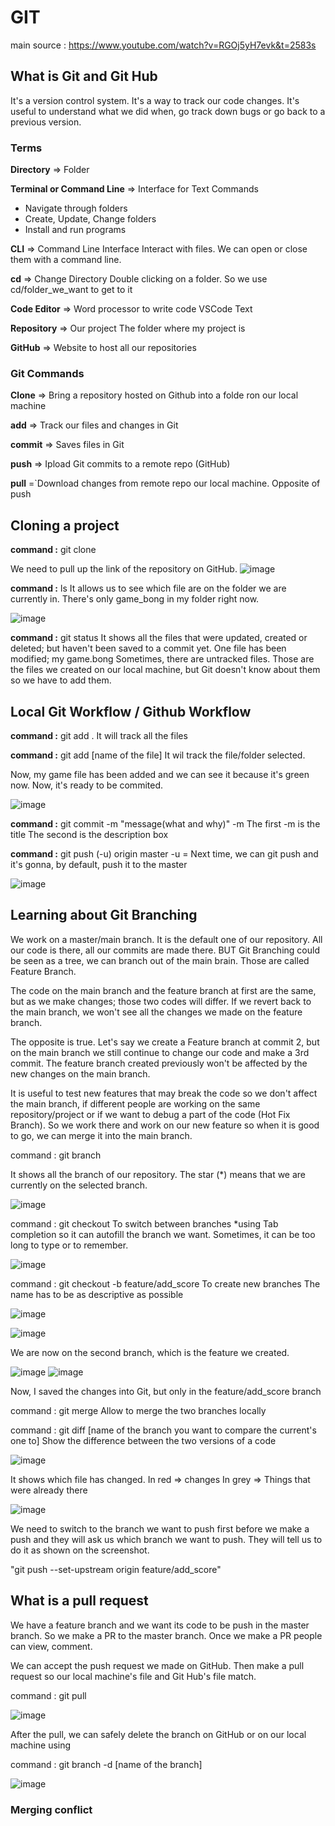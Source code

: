 # GIT

main source : https://www.youtube.com/watch?v=RGOj5yH7evk&t=2583s

## What is Git and Git Hub

It's a version control system. It's a way to track our code changes. It's useful to understand what we did when, go track down bugs or go back to a previous version.

### Terms

**Directory** => Folder

**Terminal or Command Line** => Interface for Text Commands
- Navigate through folders
- Create, Update, Change folders
- Install and run programs

**CLI** => Command Line Interface
Interact with files. We can open or close them with a command line.

**cd** => Change Directory
Double clicking on a folder.
So we use cd/folder_we_want to get to it

**Code Editor** => Word processor to write code
VSCode
Text

**Repository** => Our project
The folder where my project is

**GitHub** => Website to host all our repositories

### Git Commands

**Clone** => Bring a repository hosted on Github into a folde ron our local machine

**add** => Track our files and changes in Git

**commit** => Saves files in Git

**push** => Ipload Git commits to a remote repo (GitHub)

**pull** =`Download changes from remote repo our local machine. 
Opposite of push

## Cloning a project

**command :** git clone

We need to pull up the link of the repository on GitHub.
![image](https://user-images.githubusercontent.com/76761076/190878775-3e5b5abe-9ffd-443d-9c45-da8ad13d90ef.png)

**command :** ls
It allows us to see which file are on the folder we are currently in. There's only game_bong in my folder right now.

![image](https://user-images.githubusercontent.com/76761076/190879002-3b391523-49a9-4845-9558-f0ebbd21cc51.png)

**command :** git status
It shows all the files that were updated, created or deleted; but haven't been saved to a commit yet.
One file has been modified; my game.bong
Sometimes, there are untracked files. Those are the files we created on our local machine, but Git doesn't know about them so we have to add them.

## Local Git Workflow / Github Workflow
**command :** git add . 
It will track all the files

**command :** git add [name of the file]
It wil track the file/folder selected. 

Now, my game file has been added and we can see it because it's green now. Now, it's ready to be commited.

![image](https://user-images.githubusercontent.com/76761076/190879021-74b0c32a-e43f-45b9-869d-62356dba2c72.png)

**command :** git commit -m "message(what and why)" -m
The first -m is the title
The second is the description box

**command :** git push (-u) origin master
-u = Next time, we can git push and it's gonna, by default, push it to the master

![image](https://user-images.githubusercontent.com/76761076/190883551-94b77554-c4f7-47fb-88eb-0921bee24fd1.png)





## Learning about Git Branching


We work on a master/main branch. It is the default one of our repository. All our code is there, all our commits are made there.
BUT
Git Branching could be seen as a tree, we can branch out of the main brain. Those are called Feature Branch.

The code on the main branch and the feature branch at first are the same, but as we make changes; those two codes will differ. If we revert back to the main branch, we won't see all the changes we made on the feature branch. 

The opposite is true. Let's say we create a Feature branch at commit 2, but on the main branch we still continue to change our code and make a 3rd commit. The feature branch created previously won't be affected by the new changes on the main branch.

It is useful to test new features that may break the code so we don't affect the main branch, if different people are working on the same repository/project or if we want to debug a part of the code (Hot Fix Branch). So we work there and work on our new feature so when it is good to go, we can merge it into the main branch.

command : git branch

It shows all the branch of our repository. The star (*) means that we are currently on the selected branch.

![image](https://user-images.githubusercontent.com/76761076/190883626-627c06dc-b899-4054-9ab2-d2f056cbe1c9.png)

command : git checkout
To switch between branches
*using Tab completion so it can autofill the branch we want. Sometimes, it can be too long to type or to remember.

![image](https://user-images.githubusercontent.com/76761076/190883745-b2bd7cc8-3ee5-4af7-8d6f-ab124f231e9f.png)


command : git checkout -b feature/add_score
To create new branches
The name has to be as descriptive as possible

![image](https://user-images.githubusercontent.com/76761076/190883691-3620750d-d7cf-42e1-a214-cea8dc7ca432.png)

![image](https://user-images.githubusercontent.com/76761076/190883711-de8dd2bd-b7f5-48ad-91cf-bdf80839c425.png)

We are now on the second branch, which is the feature we created.

![image](https://user-images.githubusercontent.com/76761076/190885204-44e0d063-3a0e-44c1-bd41-d777400915e7.png)
![image](https://user-images.githubusercontent.com/76761076/190885246-a225bd41-41a7-4a1a-bd7c-25397bb6dc41.png)

Now, I saved the changes into Git, but only in the feature/add_score branch

command : git merge
Allow to merge the two branches locally

command : git diff [name of the branch you want to compare the current's one to]
Show the difference between the two versions of a code

![image](https://user-images.githubusercontent.com/76761076/190885536-54fe00a8-b102-496e-9f42-961b13edbe8a.png)

It shows which file has changed.
In red => changes
In grey => Things that were already there

![image](https://user-images.githubusercontent.com/76761076/190885650-c628670f-abf8-4974-8a26-86a998959e90.png)

We need to switch to the branch we want to push first before we make a push and they will ask us which branch we want to push.
They will tell us to do it as shown on the screenshot.

"git push --set-upstream origin feature/add_score"

## What is a pull request

We have a feature branch and we want its code to be push in the master branch. So we make a PR to the master branch.
Once we make a PR people can view, comment.

We can accept the push request we made on GitHub. Then make a pull request so our local machine's file and Git Hub's file match.

command : git pull

![image](https://user-images.githubusercontent.com/76761076/190886050-7c2c1364-7367-4d32-b63f-af1f07510690.png)


After the pull, we can safely delete the branch on GitHub or on our local machine using

command : git branch -d [name of the branch]

![image](https://user-images.githubusercontent.com/76761076/190886099-6d0b3369-3085-4b98-9c81-89cbcc6c32d3.png)

### Merging conflict













